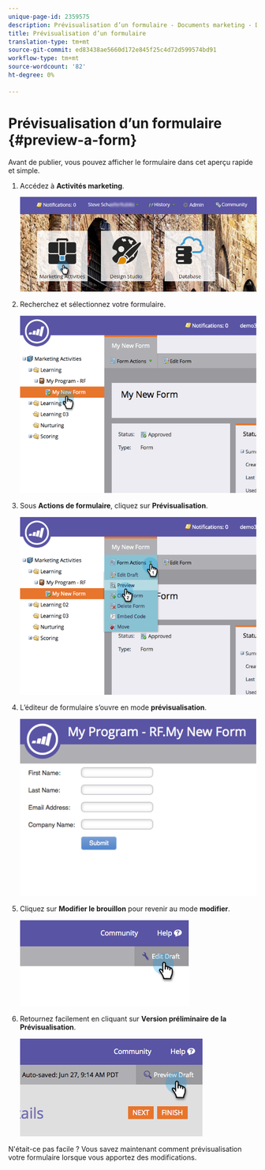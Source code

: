 ```yaml
---
unique-page-id: 2359575
description: Prévisualisation d’un formulaire - Documents marketing - Documentation du produit
title: Prévisualisation d’un formulaire
translation-type: tm+mt
source-git-commit: ed83438ae5660d172e845f25c4d72d599574bd91
workflow-type: tm+mt
source-wordcount: '82'
ht-degree: 0%

---
```



# Prévisualisation d’un formulaire {#preview-a-form}

Avant de publier, vous pouvez afficher le formulaire dans cet aperçu rapide et simple.

1. Accédez à **Activités marketing**.

   ![](assets/login-marketing-activities-6.png)

1. Recherchez et sélectionnez votre formulaire.

   ![](assets/image2014-9-15-17-3a45-3a51.png)

1. Sous **Actions de formulaire**, cliquez sur **Prévisualisation**.

   ![](assets/image2014-9-15-17-3a46-3a9.png)

1. L’éditeur de formulaire s’ouvre en mode **prévisualisation**.

   ![](assets/image2014-9-15-17-3a46-3a17.png)

1. Cliquez sur **Modifier le brouillon** pour revenir au mode **modifier**.

   ![](assets/image2014-9-15-17-3a46-3a37.png)

1. Retournez facilement en cliquant sur **Version préliminaire de la Prévisualisation**.

   ![](assets/image2014-9-15-17-3a46-3a45.png)

N&#39;était-ce pas facile ? Vous savez maintenant comment prévisualisation votre formulaire lorsque vous apportez des modifications.
